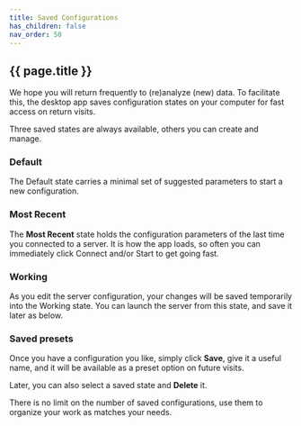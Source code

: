 ```yaml
---
title: Saved Configurations
has_children: false
nav_order: 50
---
```


## {{ page.title }}

We hope you will return frequently
to (re)analyze (new) data. To facilitate
this, the desktop app saves configuration states on your computer 
for fast access on return visits.

Three saved states are always available, others you
can create and manage.

### Default

The Default state carries a minimal set of suggested
parameters to start a new configuration.

### Most Recent

The **Most Recent** state holds the configuration parameters
of the last time you connected to a server. It is how the app loads, 
so often you can immediately click Connect and/or Start to get going fast.

### Working

As you edit the server configuration, your changes will
be saved temporarily into the Working state.  You can launch
the server from this state, and save it later as below.

### Saved presets

Once you have a configuration you like, simply
click **Save**, give it a useful name, and it will be
available as a preset option on future visits.

Later, you can also select a saved state and **Delete** it.

There is no limit on the number of saved configurations, 
use them to organize your work as matches your needs.

